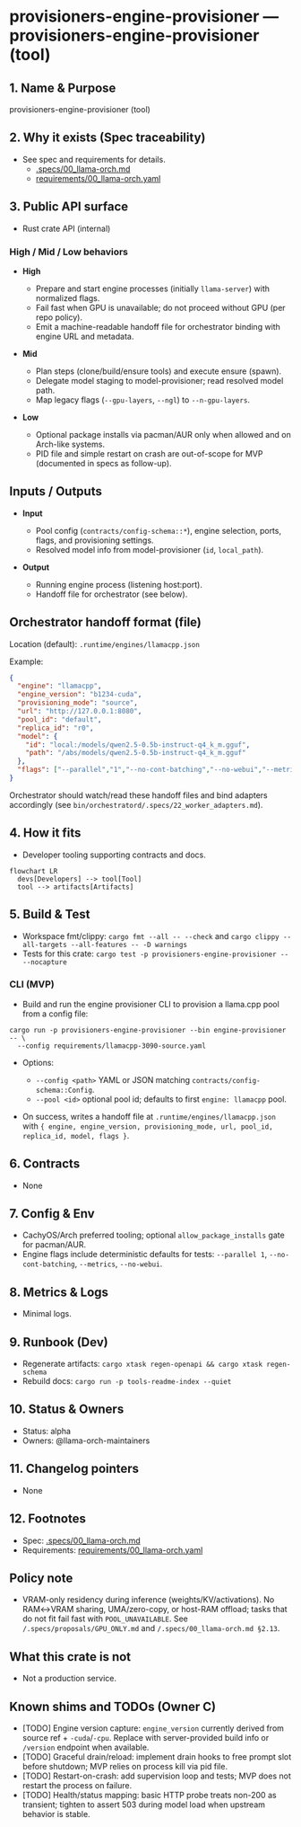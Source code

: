 # provisioners-engine-provisioner — provisioners-engine-provisioner (tool)

## 1. Name & Purpose

provisioners-engine-provisioner (tool)

## 2. Why it exists (Spec traceability)

- See spec and requirements for details.
  - [.specs/00_llama-orch.md](../../../.specs/00_llama-orch.md)
  - [requirements/00_llama-orch.yaml](../../../requirements/00_llama-orch.yaml)


## 3. Public API surface

- Rust crate API (internal)

### High / Mid / Low behaviors

- **High**
  - Prepare and start engine processes (initially `llama-server`) with normalized flags.
  - Fail fast when GPU is unavailable; do not proceed without GPU (per repo policy).
  - Emit a machine-readable handoff file for orchestrator binding with engine URL and metadata.

- **Mid**
  - Plan steps (clone/build/ensure tools) and execute ensure (spawn).
  - Delegate model staging to model-provisioner; read resolved model path.
  - Map legacy flags (`--gpu-layers`, `--ngl`) to `--n-gpu-layers`.

- **Low**
  - Optional package installs via pacman/AUR only when allowed and on Arch-like systems.
  - PID file and simple restart on crash are out-of-scope for MVP (documented in specs as follow-up).

## Inputs / Outputs

- **Input**
  - Pool config (`contracts/config-schema::*`), engine selection, ports, flags, and provisioning settings.
  - Resolved model info from model-provisioner (`id`, `local_path`).

- **Output**
  - Running engine process (listening host:port).
  - Handoff file for orchestrator (see below).

## Orchestrator handoff format (file)

Location (default): `.runtime/engines/llamacpp.json`

Example:

```json
{
  "engine": "llamacpp",
  "engine_version": "b1234-cuda",
  "provisioning_mode": "source",
  "url": "http://127.0.0.1:8080",
  "pool_id": "default",
  "replica_id": "r0",
  "model": {
    "id": "local:/models/qwen2.5-0.5b-instruct-q4_k_m.gguf",
    "path": "/abs/models/qwen2.5-0.5b-instruct-q4_k_m.gguf"
  },
  "flags": ["--parallel","1","--no-cont-batching","--no-webui","--metrics"]
}
```

Orchestrator should watch/read these handoff files and bind adapters accordingly (see `bin/orchestratord/.specs/22_worker_adapters.md`).

## 4. How it fits

- Developer tooling supporting contracts and docs.

```mermaid
flowchart LR
  devs[Developers] --> tool[Tool]
  tool --> artifacts[Artifacts]
```

## 5. Build & Test

- Workspace fmt/clippy: `cargo fmt --all -- --check` and `cargo clippy --all-targets --all-features
-- -D warnings`
- Tests for this crate: `cargo test -p provisioners-engine-provisioner -- --nocapture`

### CLI (MVP)

- Build and run the engine provisioner CLI to provision a llama.cpp pool from a config file:

```
cargo run -p provisioners-engine-provisioner --bin engine-provisioner -- \
  --config requirements/llamacpp-3090-source.yaml
```

- Options:
  - `--config <path>` YAML or JSON matching `contracts/config-schema::Config`.
  - `--pool <id>` optional pool id; defaults to first `engine: llamacpp` pool.

- On success, writes a handoff file at `.runtime/engines/llamacpp.json` with `{ engine, engine_version, provisioning_mode, url, pool_id, replica_id, model, flags }`.


## 6. Contracts

- None


## 7. Config & Env

- CachyOS/Arch preferred tooling; optional `allow_package_installs` gate for pacman/AUR.
- Engine flags include deterministic defaults for tests: `--parallel 1`, `--no-cont-batching`, `--metrics`, `--no-webui`.

## 8. Metrics & Logs

- Minimal logs.

## 9. Runbook (Dev)

- Regenerate artifacts: `cargo xtask regen-openapi && cargo xtask regen-schema`
- Rebuild docs: `cargo run -p tools-readme-index --quiet`


## 10. Status & Owners

- Status: alpha
- Owners: @llama-orch-maintainers

## 11. Changelog pointers

- None
## 12. Footnotes

- Spec: [.specs/00_llama-orch.md](../../../.specs/00_llama-orch.md)
- Requirements: [requirements/00_llama-orch.yaml](../../../requirements/00_llama-orch.yaml)

## Policy note

- VRAM-only residency during inference (weights/KV/activations). No RAM↔VRAM sharing, UMA/zero-copy, or host-RAM offload; tasks that do not fit fail fast with `POOL_UNAVAILABLE`. See `/.specs/proposals/GPU_ONLY.md` and `/.specs/00_llama-orch.md §2.13`.

## What this crate is not

- Not a production service.

## Known shims and TODOs (Owner C)

- [TODO] Engine version capture: `engine_version` currently derived from source ref + `-cuda`/`-cpu`. Replace with server-provided build info or `/version` endpoint when available.
- [TODO] Graceful drain/reload: implement drain hooks to free prompt slot before shutdown; MVP relies on process kill via pid file.
- [TODO] Restart-on-crash: add supervision loop and tests; MVP does not restart the process on failure.
- [TODO] Health/status mapping: basic HTTP probe treats non-200 as transient; tighten to assert 503 during model load when upstream behavior is stable.
